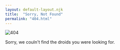 ```yaml
---
layout: default-layout.njk
title:  "Sorry, Not Found"
permalink: "404.html"
---
```


<div class="img-md"></div>

![404](/assets/undraw_page_not_found_su7k.svg)

Sorry, we couln't find the droids you were looking for.

